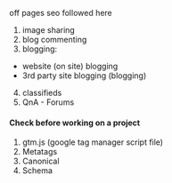 off pages seo followed here

1. image sharing
2. blog commenting
3. blogging:
- website (on site) blogging
- 3rd party site blogging (blogging)
4. classifieds
5. QnA - Forums


#### Check before working on a project 

1. gtm.js (google tag manager script file)
2. Metatags 
3. Canonical
4. Schema
